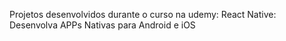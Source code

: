 Projetos desenvolvidos durante o curso na udemy: React Native: Desenvolva APPs Nativas para Android e iOS
